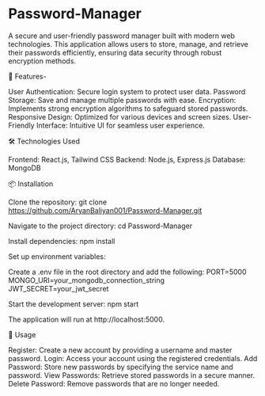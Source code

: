 # Password-Manager
A secure and user-friendly password manager built with modern web technologies. This application allows users to store, manage, and retrieve their passwords efficiently, ensuring data security through robust encryption methods.

🚀 Features- 

User Authentication: Secure login system to protect user data.
Password Storage: Save and manage multiple passwords with ease.
Encryption: Implements strong encryption algorithms to safeguard stored passwords.
Responsive Design: Optimized for various devices and screen sizes.
User-Friendly Interface: Intuitive UI for seamless user experience.

🛠️ Technologies Used

Frontend: React.js, Tailwind CSS
Backend: Node.js, Express.js
Database: MongoDB

📦 Installation

Clone the repository:
git clone https://github.com/AryanBaliyan001/Password-Manager.git

Navigate to the project directory:
cd Password-Manager

Install dependencies:
npm install

Set up environment variables:

Create a .env file in the root directory and add the following:
PORT=5000
MONGO_URI=your_mongodb_connection_string
JWT_SECRET=your_jwt_secret

Start the development server:
npm start

The application will run at http://localhost:5000.

🧪 Usage

Register: Create a new account by providing a username and master password.
Login: Access your account using the registered credentials.
Add Password: Store new passwords by specifying the service name and password.
View Passwords: Retrieve stored passwords in a secure manner.
Delete Password: Remove passwords that are no longer needed.

